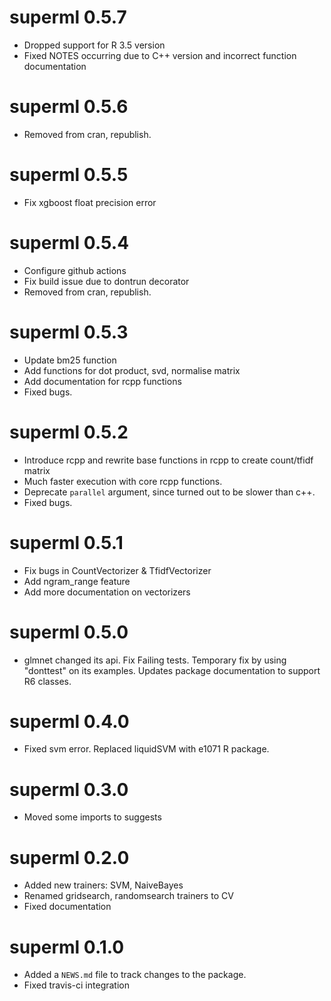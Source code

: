 # superml 0.5.7

* Dropped support for R 3.5 version
* Fixed NOTES occurring due to C++ version and incorrect function documentation

# superml 0.5.6

* Removed from cran, republish.

# superml 0.5.5

* Fix xgboost float precision error

# superml 0.5.4

* Configure github actions
* Fix build issue due to dontrun decorator
* Removed from cran, republish.

# superml 0.5.3

* Update bm25 function
* Add functions for dot product, svd, normalise matrix
* Add documentation for rcpp functions
* Fixed bugs.

# superml 0.5.2

* Introduce rcpp and rewrite base functions in rcpp to create count/tfidf matrix
* Much faster execution with core rcpp functions.
* Deprecate `parallel` argument, since turned out to be slower than c++.
* Fixed bugs.

# superml 0.5.1

* Fix bugs in CountVectorizer & TfidfVectorizer
* Add ngram_range feature
* Add more documentation on vectorizers

# superml 0.5.0

* glmnet changed its api. Fix Failing tests. Temporary fix by using "donttest" on its examples. Updates package documentation to support R6 classes.

# superml 0.4.0

* Fixed svm error. Replaced liquidSVM with e1071 R package.

# superml 0.3.0

* Moved some imports to suggests

# superml 0.2.0

* Added new trainers: SVM, NaiveBayes
* Renamed gridsearch, randomsearch trainers to CV
* Fixed documentation

# superml 0.1.0

* Added a `NEWS.md` file to track changes to the package.
* Fixed travis-ci integration    

